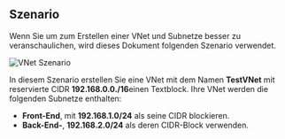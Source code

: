 ## <a name="scenario"></a>Szenario

Wenn Sie um zum Erstellen einer VNet und Subnetze besser zu veranschaulichen, wird dieses Dokument folgenden Szenario verwendet.

![VNet Szenario](./media/virtual-networks-create-vnet-scenario-include/vnet-scenario.png)

In diesem Szenario erstellen Sie eine VNet mit dem Namen **TestVNet** mit reservierte CIDR **192.168.0.0./16**einen Textblock. Ihre VNet werden die folgenden Subnetze enthalten: 

- **Front-End**, mit **192.168.1.0/24** als seine CIDR blockieren.
- **Back-End-**, **192.168.2.0/24** als deren CIDR-Block verwenden.

 